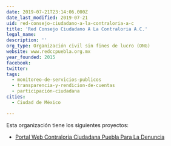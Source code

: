 ```yaml
---
date: 2019-07-21T23:14:06.000Z
date_last_modified: 2019-07-21
uid: red-consejo-ciudadano-a-la-contraloria-a-c
title: 'Red Consejo Ciudadano A La Contraloria A.C.'
legal_name: 
description: ''
org_type: Organización civil sin fines de lucro (ONG)
website: www.redccpuebla.org.mx
year_founded: 2015
facebook: 
twitter: 
tags:
  - monitoreo-de-servicios-publicos
  - transparencia-y-rendicion-de-cuentas
  - participación-ciudadana
cities: 
  - Ciudad de México

---
```


Esta organización tiene los siguientes proyectos:

- [Portal Web Contraloria Ciudadana Puebla Para La Denuncia](/proyectos/portal-web-contraloria-ciudadana-puebla-para-la-denuncia)
